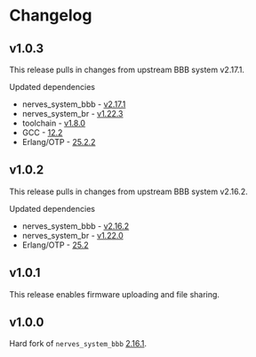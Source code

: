 # Changelog

## v1.0.3

This release pulls in changes from upstream BBB system v2.17.1.

Updated dependencies
- nerves_system_bbb - [v2.17.1](https://github.com/nerves-project/nerves_system_bbb/releases/tag/v2.17.1)
- nerves_system_br - [v1.22.3](https://github.com/nerves-project/nerves_system_br/releases/tag/v1.22.3)
- toolchain - [v1.8.0](https://github.com/nerves-project/toolchains/releases/tag/v1.8.0)
- GCC - [12.2](https://gcc.gnu.org/gcc-12/changes.html)
- Erlang/OTP - [25.2.2](https://erlang.org/download/OTP-25.2.2.README)

## v1.0.2

This release pulls in changes from upstream BBB system v2.16.2.

Updated dependencies
- nerves_system_bbb - [v2.16.2](https://github.com/nerves-project/nerves_system_bbb/releases/tag/v2.16.2)
- nerves_system_br - [v1.22.0](https://github.com/nerves-project/nerves_system_br/releases/tag/v1.22.0)
- Erlang/OTP - [25.2](https://erlang.org/download/OTP-25.2.README)

## v1.0.1

This release enables firmware uploading and file sharing.

## v1.0.0

Hard fork of `nerves_system_bbb` [2.16.1](https://github.com/nerves-project/nerves_system_bbb/releases/tag/v2.16.1).

